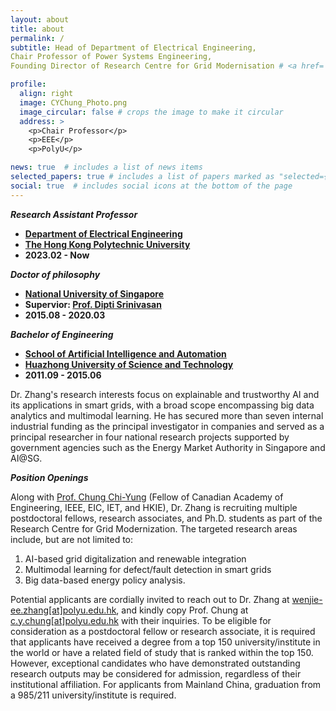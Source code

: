 ```yaml
---
layout: about
title: about
permalink: /
subtitle: Head of Department of Electrical Engineering, 
Chair Professor of Power Systems Engineering, 
Founding Director of Research Centre for Grid Modernisation # <a href='#'>Affiliations</a>. Address. Contacts. Moto. Etc.

profile:
  align: right
  image: CYChung_Photo.png
  image_circular: false # crops the image to make it circular
  address: >
    <p>Chair Professor</p>
    <p>EEE</p>
    <p>PolyU</p>

news: true  # includes a list of news items
selected_papers: true # includes a list of papers marked as "selected={true}"
social: true  # includes social icons at the bottom of the page
---
```

***Research Assistant Professor***

- **[Department of Electrical Engineering]({{site.data.venues.EE-PolyU.url}})**
- **[The Hong Kong Polytechnic University]({{site.data.venues.PolyU.url}})**
- **2023.02 - Now**
  
***Doctor of philosophy***

- **[National University of Singapore]({{site.data.venues.NUS.url}})**
- **Supervior: [Prof. Dipti Srinivasan]({{site.data.coauthors.Srinivasan[0].url}})**
- **2015.08 - 2020.03**

***Bachelor of Engineering***
- **[School of Artificial Intelligence and Automation]({{site.data.venues.AIA.url}})**
- **[Huazhong University of Science and Technology]({{site.data.venues.HUST.url}})**
- **2011.09 - 2015.06**

Dr. Zhang's research interests focus on explainable and trustworthy AI and its applications in smart grids, with a broad scope encompassing big data analytics and multimodal learning. He has secured more than seven internal industrial funding as the principal investigator in companies and served as a principal researcher in four national research projects supported by government agencies such as the Energy Market Authority in Singapore and AI@SG.

***Position Openings***

Along with [Prof. Chung Chi-Yung](https://www.polyu.edu.hk/ee/people/academic-staff/prof-cy-chung/) (Fellow of Canadian Academy of Engineering, IEEE, EIC, IET, and HKIE), Dr. Zhang is recruiting multiple postdoctoral fellows, research associates, and Ph.D. students as part of the Research Centre for Grid Modernization. The targeted research areas include, but are not limited to:
1.	AI-based grid digitalization and renewable integration
2.	Multimodal learning for defect/fault detection in smart grids
3.	Big data-based energy policy analysis.

Potential applicants are cordially invited to reach out to Dr. Zhang at [wenjie-ee.zhang[at]polyu.edu.hk](mailto:wenjie-ee.zhang@polyu.edu.hk), and kindly copy Prof. Chung at [c.y.chung[at]polyu.edu.hk](mailto:c.y.chung@polyu.edu.hk) with their inquiries. To be eligible for consideration as a postdoctoral fellow or research associate, it is required that applicants have received a degree from a top 150 university/institute in the world or have a related field of study that is ranked within the top 150. However, exceptional candidates who have demonstrated outstanding research outputs may be considered for admission, regardless of their institutional affiliation. For applicants from Mainland China, graduation from a 985/211 university/institute is required.

